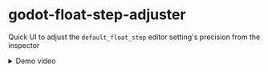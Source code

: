 # godot-float-step-adjuster
Quick UI to adjust the `default_float_step` editor setting's precision from the inspector

<details><summary>Demo video</summary>

  [!Demo video clip](https://user-images.githubusercontent.com/233380/170846062-bbdb0514-9036-46b8-9050-bc0ba6e64c35.mp4)
  
</details>
